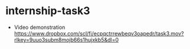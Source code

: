 # internship-task3

* Video demonstration
https://www.dropbox.com/scl/fi/ecpqctrrewbeqv3oapedr/task3.mov?rlkey=9uuo3subm8mojb66s1hujxkb5&dl=0
